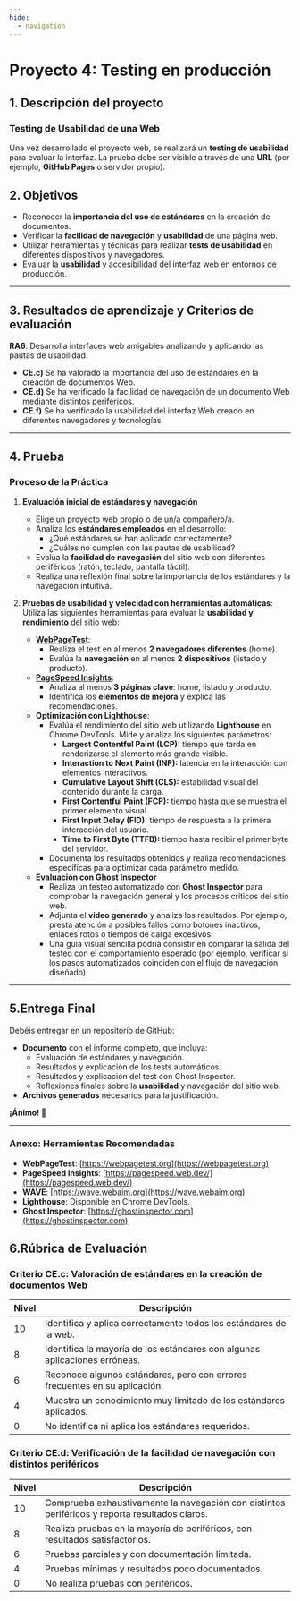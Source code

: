 ```yaml
---
hide:
  - navigation
---
```

# **Proyecto 4: Testing en producción**
## **1. Descripción del proyecto**

### Testing de Usabilidad de una Web
Una vez desarrollado el proyecto web, se realizará un **testing de usabilidad** para evaluar la interfaz. La prueba debe ser visible a través de una **URL** (por ejemplo, **GitHub Pages** o servidor propio).


## 2. Objetivos
- Reconocer la **importancia del uso de estándares** en la creación de documentos.
- Verificar la **facilidad de navegación** y **usabilidad** de una página web.
- Utilizar herramientas y técnicas para realizar **tests de usabilidad** en diferentes dispositivos y navegadores.
- Evaluar la **usabilidad** y accesibilidad del interfaz web en entornos de producción.

---

## 3. Resultados de aprendizaje y Criterios de evaluación
**RA6**: Desarrolla interfaces web amigables analizando y aplicando las pautas de usabilidad.

- **CE.c)** Se ha valorado la importancia del uso de estándares en la creación de documentos Web.
- **CE.d)** Se ha verificado la facilidad de navegación de un documento Web mediante distintos periféricos.
- **CE.f)** Se ha verificado la usabilidad del interfaz Web creado en diferentes navegadores y tecnologías.

---

## 4. Prueba

### Proceso de la Práctica

1. **Evaluación inicial de estándares y navegación**
    - Elige un proyecto web propio o de un/a compañero/a.
    - Analiza los **estándares empleados** en el desarrollo:
        - ¿Qué estándares se han aplicado correctamente?
        - ¿Cuáles no cumplen con las pautas de usabilidad?
    - Evalúa la **facilidad de navegación** del sitio web con diferentes periféricos (ratón, teclado, pantalla táctil).
    - Realiza una reflexión final sobre la importancia de los estándares y la navegación intuitiva.

2. **Pruebas de usabilidad y velocidad con herramientas automáticas**: Utiliza las siguientes herramientas para evaluar la **usabilidad y rendimiento** del sitio web:
   - **[WebPageTest](https://webpagetest.org)**:
      - Realiza el test en al menos **2 navegadores diferentes** (home).
      - Evalúa la **navegación** en al menos **2 dispositivos** (listado y producto).
   - **[PageSpeed Insights](https://pagespeed.web.dev/)**:  
      - Analiza al menos **3 páginas clave**: home, listado y producto.
      - Identifica los **elementos de mejora** y explica las recomendaciones.
   - **Optimización con Lighthouse**:
      - Evalúa el rendimiento del sitio web utilizando **Lighthouse** en Chrome DevTools. Mide y analiza los siguientes parámetros:
         - **Largest Contentful Paint (LCP):** tiempo que tarda en renderizarse el elemento más grande visible.
         - **Interaction to Next Paint (INP):** latencia en la interacción con elementos interactivos.
         - **Cumulative Layout Shift (CLS):** estabilidad visual del contenido durante la carga.
         - **First Contentful Paint (FCP):** tiempo hasta que se muestra el primer elemento visual.
         - **First Input Delay (FID):** tiempo de respuesta a la primera interacción del usuario.
         - **Time to First Byte (TTFB):** tiempo hasta recibir el primer byte del servidor. 
     - Documenta los resultados obtenidos y realiza recomendaciones específicas para optimizar cada parámetro medido.
   - **Evaluación con Ghost Inspector**
      - Realiza un testeo automatizado con **Ghost Inspector** para comprobar la navegación general y los procesos críticos del sitio web. 
      - Adjunta el **video generado** y analiza los resultados. Por ejemplo, presta atención a posibles fallos como botones inactivos, enlaces rotos o tiempos de carga excesivos. 
      - Una guía visual sencilla podría consistir en comparar la salida del testeo con el comportamiento esperado (por ejemplo, verificar si los pasos automatizados coinciden con el flujo de navegación diseñado).
---

## 5.Entrega Final
Debéis entregar en un repositorío de GitHub:
- **Documento** con el informe completo, que incluya:
    - Evaluación de estándares y navegación.
    - Resultados y explicación de los tests automáticos.
    - Resultados y explicación del test con Ghost Inspector.
    - Reflexiones finales sobre la **usabilidad** y navegación del sitio web.
- **Archivos generados** necesarios para la justificación.

**¡Ánimo! 🖖**

---

### Anexo: Herramientas Recomendadas
- **WebPageTest**: [https://webpagetest.org](https://webpagetest.org)
- **PageSpeed Insights**: [https://pagespeed.web.dev/](https://pagespeed.web.dev/)
- **WAVE**: [https://wave.webaim.org](https://wave.webaim.org)
- **Lighthouse**: Disponible en Chrome DevTools.
- **Ghost Inspector**: [https://ghostinspector.com](https://ghostinspector.com)  


## 6.Rúbrica de Evaluación

### **Criterio CE.c: Valoración de estándares en la creación de documentos Web**
| Nivel | Descripción                                                                |
|-------|----------------------------------------------------------------------------|
| 10    | Identifica y aplica correctamente todos los estándares de la web.          |
| 8     | Identifica la mayoría de los estándares con algunas aplicaciones erróneas. |
| 6     | Reconoce algunos estándares, pero con errores frecuentes en su aplicación. |
| 4     | Muestra un conocimiento muy limitado de los estándares aplicados.          |
| 0     | No identifica ni aplica los estándares requeridos.                         |

### **Criterio CE.d: Verificación de la facilidad de navegación con distintos periféricos**
| Nivel | Descripción                                                                 |
|-------|-----------------------------------------------------------------------------|
| 10    | Comprueba exhaustivamente la navegación con distintos periféricos y reporta resultados claros. |
| 8     | Realiza pruebas en la mayoría de periféricos, con resultados satisfactorios. |
| 6     | Pruebas parciales y con documentación limitada.                             |
| 4     | Pruebas mínimas y resultados poco documentados.                             |
| 0     | No realiza pruebas con periféricos.                                         |


